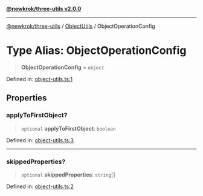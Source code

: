 [**@newkrok/three-utils v2.0.0**](../../../../README.md)

***

[@newkrok/three-utils](../../../../globals.md) / [ObjectUtils](../README.md) / ObjectOperationConfig

# Type Alias: ObjectOperationConfig

> **ObjectOperationConfig** = `object`

Defined in: [object-utils.ts:1](https://github.com/NewKrok/three-utils/blob/a38231b899f4eeb8c881d6a9f7248bab4e06755e/src/object-utils.ts#L1)

## Properties

### applyToFirstObject?

> `optional` **applyToFirstObject**: `boolean`

Defined in: [object-utils.ts:3](https://github.com/NewKrok/three-utils/blob/a38231b899f4eeb8c881d6a9f7248bab4e06755e/src/object-utils.ts#L3)

***

### skippedProperties?

> `optional` **skippedProperties**: `string`[]

Defined in: [object-utils.ts:2](https://github.com/NewKrok/three-utils/blob/a38231b899f4eeb8c881d6a9f7248bab4e06755e/src/object-utils.ts#L2)
